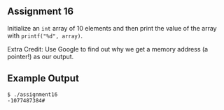 ## Assignment 16
Initialize an `int` array of 10 elements and then print the value of the array with `printf("%d", array)`. 

Extra Credit: Use Google to find out why we get a memory address (a pointer!) as our output.

## Example Output
```terminal_session
$ ./assignment16                                        
-1077487384#  
```
